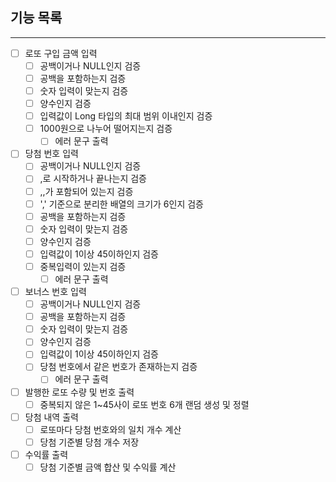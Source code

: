 ## 기능 목록

---

- [ ] 로또 구입 금액 입력
    - [ ] 공백이거나 NULL인지 검증
    - [ ] 공백을 포함하는지 검증
    - [ ] 숫자 입력이 맞는지 검증
    - [ ] 양수인지 검증
    - [ ] 입력값이 Long 타입의 최대 범위 이내인지 검증
    - [ ] 1000원으로 나누어 떨어지는지 검증
        - [ ] 에러 문구 출력
- [ ] 당첨 번호 입력
    - [ ] 공백이거나 NULL인지 검증
    - [ ] ,로 시작하거나 끝나는지 검증
    - [ ] ,,가 포함되어 있는지 검증
    - [ ] ',' 기준으로 분리한 배열의 크기가 6인지 검증
    - [ ] 공백을 포함하는지 검증
    - [ ] 숫자 입력이 맞는지 검증
    - [ ] 양수인지 검증
    - [ ] 입력값이 1이상 45이하인지 검증
    - [ ] 중복입력이 있는지 검증
        - [ ] 에러 문구 출력
- [ ] 보너스 번호 입력
    - [ ] 공백이거나 NULL인지 검증
    - [ ] 공백을 포함하는지 검증
    - [ ] 숫자 입력이 맞는지 검증
    - [ ] 양수인지 검증
    - [ ] 입력값이 1이상 45이하인지 검증
    - [ ] 당첨 번호에서 같은 번호가 존재하는지 검증
        - [ ] 에러 문구 출력
- [ ] 발행한 로또 수량 및 번호 출력
    - [ ] 중복되지 않은 1~45사이 로또 번호 6개 랜덤 생성 및 정렬
- [ ] 당첨 내역 출력
    - [ ] 로또마다 당첨 번호와의 일치 개수 계산
    - [ ] 당첨 기준별 당첨 개수 저장
- [ ] 수익률 출력
    - [ ] 당첨 기준별 금액 합산 및 수익률 계산